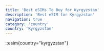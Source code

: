 ```yaml
---
title: 'Best eSIMs To Buy for Kyrgyzstan'
description: 'Best eSIM for Kyrgyzstan'
navigation: true
category: 'country'
country: 'Kyrgyzstan'
---
```


::esim{country="kyrgyzstan"}
